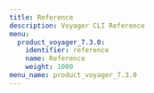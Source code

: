 ```yaml
---
title: Reference
description: Voyager CLI Reference
menu:
  product_voyager_7.3.0:
    identifier: reference
    name: Reference
    weight: 1000
menu_name: product_voyager_7.3.0
---
```

